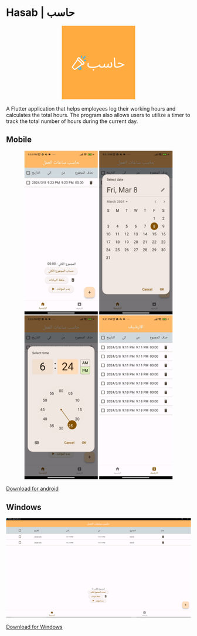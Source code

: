# Hasab | حاسب

<div align='center' > 
<img src='assets/icon.png' width='200px' />
</div>

A Flutter application that helps employees log their working hours and calculates the total hours. The program also allows users to utilize a timer to track the total number of hours during the current day.

## Mobile

<div align='center' > 
<img width='200px' src='assets/screenshots/WhatsApp Image 2024-03-08 at 22.45.37_550bd668.jpg'/>
<img width='200px' src='assets/screenshots/WhatsApp Image 2024-03-08 at 22.45.36_f294c3e5.jpg'/>
<img width='200px' src='assets/screenshots/WhatsApp Image 2024-03-08 at 22.45.36_51a24d03.jpg'/>
<img width='200px' src='assets/screenshots//WhatsApp Image 2024-03-08 at 22.45.35_7df611be.jpg'/>
</div>

<a download href='output/hasab-android.apk'>Download for android</a>


## Windows

<div align='center' > 
<img  src='assets/screenshots/windows.png'/>

</div>

<a download href='output/hasab-windows.rar' >Download for Windows</a>
